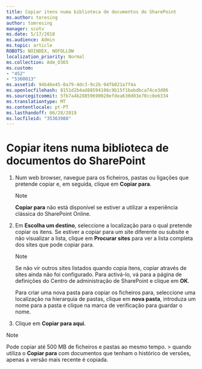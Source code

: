 ```yaml
---
title: Copiar itens numa biblioteca de documentos do SharePoint
ms.author: toresing
author: tomresing
manager: scotv
ms.date: 5/17/2018
ms.audience: Admin
ms.topic: article
ROBOTS: NOINDEX, NOFOLLOW
localization_priority: Normal
ms.collection: Adm_O365
ms.custom:
- "452"
- "5300013"
ms.assetid: 94b46e45-0a79-4dc3-9c2b-94fb021a7f4a
ms.openlocfilehash: 8151d2b4ad88594186c9b15f1babdbca74ce3d06
ms.sourcegitcommit: 5fb7a4b28859690020efdea630d03e70cc0e6334
ms.translationtype: MT
ms.contentlocale: pt-PT
ms.lasthandoff: 06/28/2019
ms.locfileid: "35363988"
---
```

# <a name="copy-items-in-a-sharepoint-document-library"></a>Copiar itens numa biblioteca de documentos do SharePoint

1. Num web browser, navegue para os ficheiros, pastas ou ligações que pretende copiar e, em seguida, clique em **Copiar para**.

    > [!NOTE]
    > **Copiar para** não está disponível se estiver a utilizar a experiência clássica do SharePoint Online.
  
2. Em **Escolha um destino**, seleccione a localização para o qual pretende copiar os itens. Se estiver a copiar para um site diferente ou subsite e não visualizar a lista, clique em **Procurar sites** para ver a lista completa dos sites que pode copiar para.

    > [!NOTE]
    > Se não vir outros sites listados quando copia itens, copiar através de sites ainda não foi configurado. Para activá-lo, vá para a página de definições do Centro de administração de SharePoint e clique em **OK**.
  
    Para criar uma nova pasta para copiar os ficheiros para, seleccione uma localização na hierarquia de pastas, clique em **nova pasta**, introduza um nome para a pasta e clique na marca de verificação para guardar o nome.

3. Clique em **Copiar para aqui**.

> [!NOTE]
> Pode copiar até 500 MB de ficheiros e pastas ao mesmo tempo. > quando utiliza o **Copiar para** com documentos que tenham o histórico de versões, apenas a versão mais recente é copiada.
  